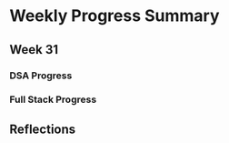 # Weekly Progress Summary  

## Week 31

### **DSA Progress**  

### **Full Stack Progress**

## **Reflections**
